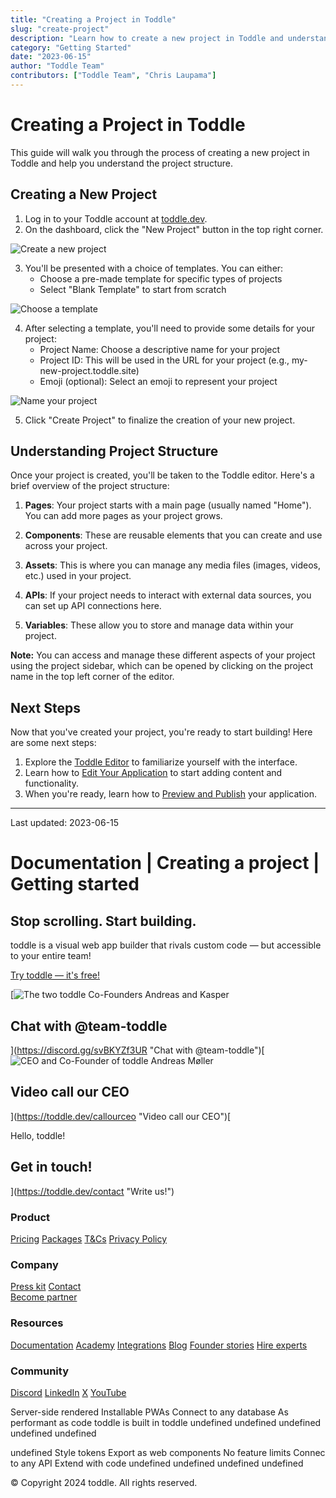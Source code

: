 ```yaml
---
title: "Creating a Project in Toddle"
slug: "create-project"
description: "Learn how to create a new project in Toddle and understand the project structure"
category: "Getting Started"
date: "2023-06-15"
author: "Toddle Team"
contributors: ["Toddle Team", "Chris Laupama"]
---
```


# Creating a Project in Toddle

This guide will walk you through the process of creating a new project in Toddle and help you understand the project structure.

## Creating a New Project

1. Log in to your Toddle account at [toddle.dev](https://toddle.dev).
2. On the dashboard, click the "New Project" button in the top right corner.

![Create a new project](https://toddle.dev/images.ctfassets.net/lizv2opdd3ay/6FCBNbwjzzmeRDrXTb7jcr/efecbf8c44360ebdaf677561f9fd8fbd/create_a_project.webp)

3. You'll be presented with a choice of templates. You can either:
   - Choose a pre-made template for specific types of projects
   - Select "Blank Template" to start from scratch

![Choose a template](https://toddle.dev/images.ctfassets.net/lizv2opdd3ay/24VcbtpTMipGwbsTY2itND/a557a99b6e07d49e0d72d4a6b334782c/create_a_new_project_step_2.webp)

4. After selecting a template, you'll need to provide some details for your project:
   - Project Name: Choose a descriptive name for your project
   - Project ID: This will be used in the URL for your project (e.g., my-new-project.toddle.site)
   - Emoji (optional): Select an emoji to represent your project

![Name your project](https://toddle.dev/images.ctfassets.net/lizv2opdd3ay/6duMgdWhEv4R9mTxMtvsMi/b92f27ce68ff2010280124e941098e63/Name_your_project__1_.webp)

5. Click "Create Project" to finalize the creation of your new project.

## Understanding Project Structure

Once your project is created, you'll be taken to the Toddle editor. Here's a brief overview of the project structure:

1. **Pages**: Your project starts with a main page (usually named "Home"). You can add more pages as your project grows.

2. **Components**: These are reusable elements that you can create and use across your project.

3. **Assets**: This is where you can manage any media files (images, videos, etc.) used in your project.

4. **APIs**: If your project needs to interact with external data sources, you can set up API connections here.

5. **Variables**: These allow you to store and manage data within your project.

<!-- INFO -->

**Note:** You can access and manage these different aspects of your project using the project sidebar, which can be opened by clicking on the project name in the top left corner of the editor.

<!-- /INFO -->

## Next Steps

Now that you've created your project, you're ready to start building! Here are some next steps:

1. Explore the [Toddle Editor](/getting-started/toddle-editor) to familiarize yourself with the interface.
2. Learn how to [Edit Your Application](/getting-started/edit-application) to start adding content and functionality.
3. When you're ready, learn how to [Preview and Publish](/getting-started/preview-and-publish) your application.

---

Last updated: 2023-06-15






# Documentation | Creating a project | Getting started
Stop scrolling. Start building.
-------------------------------

toddle is a visual web app builder that rivals custom code — but accessible to your entire team!

[Try toddle — it's free!](https://toddle.dev/signup)

[![The two toddle Co-Founders Andreas and Kasper](https://toddle.dev/cdn-cgi/imagedelivery/ZIty0Vhmkm0nD-fBKJrTZQ/toddle:toddle_co-founders_1/720)

Chat with @team-toddle
----------------------

](https://discord.gg/svBKYZf3UR "Chat with @team-toddle")[![CEO and Co-Founder of toddle Andreas Møller](https://toddle.dev/cdn-cgi/imagedelivery/ZIty0Vhmkm0nD-fBKJrTZQ/toddle:co-founder_andreas_2/720)

Video call our CEO
------------------

](https://toddle.dev/callourceo "Video call our CEO")[

Hello, toddle!

Get in touch!
-------------

](https://toddle.dev/contact "Write us!")

### Product

[Pricing](https://toddle.dev/pricing "Pricing") [Packages](https://toddle.dev/packages "Packages") [T&Cs](https://toddle.dev/terms "Terms and conditions") [Privacy Policy](https://toddle.dev/privacy-policy "Privacy policy")

### Company

[Press kit](https://toddle.dev/press-kit/ "Press kit") [Contact  
](https://toddle.dev/contact "Contact")[Become partner](https://toddle.dev/partner-program "Become partner")

### Resources

[Documentation](https://toddle.dev/docs "Documentation") [Academy](https://toddle.dev/academy "Academy") [Integrations](https://toddle.dev/integrations "Integrations") [Blog](https://toddle.dev/blog "Blog") [Founder stories](https://toddle.dev/founder-stories "Founder Stories") [Hire experts](https://toddle.dev/partners "Hire experts")

### Community

[Discord](https://discord.com/invite/svBKYZf3UR "Discord") [LinkedIn](https://www.linkedin.com/company/toddledev "Linkedin") [X](https://x.com/toddledev "X") [YouTube](https://youtube.com/@toddledev "YouTube")

Server-side rendered Installable PWAs Connect to any database As performant as code toddle is built in toddle undefined undefined undefined undefined undefined

undefined Style tokens Export as web components No feature limits Connec to any API Extend with code undefined undefined undefined undefined

© Copyright 2024 toddle. All rights reserved.

